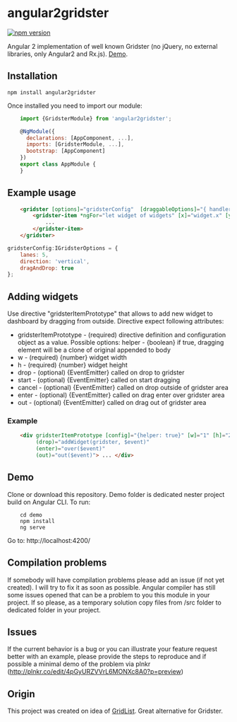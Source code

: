 # angular2gridster
[![npm version](https://badge.fury.io/js/angular2gridster.svg)](https://badge.fury.io/js/angular2gridster)

Angular 2 implementation of well known Gridster (no jQuery, no external libraries, only Angular2 and Rx.js). [Demo](https://swiety85.github.io/angular2gridster/).

## Installation
```shell
npm install angular2gridster
```  
Once installed you need to import our module:
```js
    import {GridsterModule} from 'angular2gridster';

    @NgModule({
      declarations: [AppComponent, ...],
      imports: [GridsterModule, ...],  
      bootstrap: [AppComponent]
    })
    export class AppModule {
    }
```
## Example usage

```html
    <gridster [options]="gridsterConfig"  [draggableOptions]="{ handlerClass: 'panel-heading' }">
        <gridster-item *ngFor="let widget of widgets" [x]="widget.x" [y]="widget.y" [w]="widget.w" [h]="widget.h">
            ...
        </gridster-item>
    </gridster>
```

```js
gridsterConfig:IGridsterOptions = {
    lanes: 5,
    direction: 'vertical',
    dragAndDrop: true
};
```

## Adding widgets
Use directive "gridsterItemPrototype" that allows to add new widget to dashboard by dragging from outside.
Directive expect following attributes:
 *    gridsterItemPrototype - (required) directive definition and configuration object as a value.
 Possible options:
     helper - {boolean} if true, dragging element will be a clone of original appended to body
 *   w - (required) {number} widget width
 *   h - (required) {number} widget height
 *   drop - (optional) {EventEmitter} called on drop to gridster
 *   start - (optional) {EventEmitter} called on start dragging
 *   cancel - (optional) {EventEmitter} called on drop outside of gridster area
 *   enter - (optional) {EventEmitter} called on drag enter over gridster area
 *   out - (optional) {EventEmitter} called on drag out of gridster area

### Example
```html
    <div gridsterItemPrototype [config]="{helper: true}" [w]="1" [h]="2"
         (drop)="addWidget(gridster, $event)"
         (enter)="over($event)"
         (out)="out($event)"> ... </div>
```

## Demo

Clone or download this repository. Demo folder is dedicated nester project build on Angular CLI. To run:

```shell
    cd demo
    npm install
    ng serve
```

Go to: http://localhost:4200/

## Compilation problems
If somebody will have compilation problems please add an issue (if not yet created). I will try to fix it as soon as possible.
Angular compiler has still some issues opened that can be a problem to you this module in your project. If so please,
as a temporary solution copy files from /src folder to dedicated folder in your project.

## Issues

If the current behavior is a bug or you can illustrate your feature request better with an example, 
please provide the steps to reproduce and if possible a minimal demo of the problem via plnkr (http://plnkr.co/edit/4pGyURZVVrL6MONXc8A0?p=preview)

## Origin

This project was created on idea of [GridList](https://github.com/hootsuite/grid). Great alternative for Gridster.